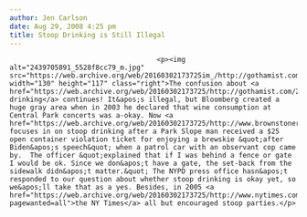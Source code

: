 ```yaml
---
author: Jen Carlson
date: Aug 29, 2008 4:25 pm
title: Stoop Drinking is Still Illegal
---
```


	
										<p><img alt="2439705891_5528f8cc79_m.jpg" src="https://web.archive.org/web/20160302173725im_/http://gothamist.com/attachments/arts_jen/2439705891_5528f8cc79_m.jpg" width="130" height="117" class="right">The confusion about <a href="https://web.archive.org/web/20160302173725/http://gothamist.com/2008/07/08/public_drinking.php">public drinking</a> continues! It&apos;s illegal, but Bloomberg created a huge gray area when in 2003 he declared that wine consumption at Central Park concerts was a-okay. Now <a href="https://web.archive.org/web/20160302173725/http://www.brownstoner.com/brownstoner/archives/2008/08/is_your_stoop_p.php">Brownstoner</a> focuses in on stoop drinking after a Park Slope man received a $25 open container violation ticket for enjoying a brewskie &quot;after Biden&apos;s speech&quot; when a patrol car with an observant cop came by.  The officer &quot;explained that if I was behind a fence or gate I would be ok. Since we don&apos;t have a gate, the set-back from the sidewalk didn&apos;t matter.&quot; The NYPD press office hasn&apos;t responded to our question about whether stoop drinking is okay yet, so we&apos;ll take that as a yes. Besides, in 2005 <a href="https://web.archive.org/web/20160302173725/http://www.nytimes.com/2005/08/28/fashion/sundaystyles/28stoop.html?pagewanted=all">the NY Times</a> all but encouraged stoop parties.</p>					
										
									
				